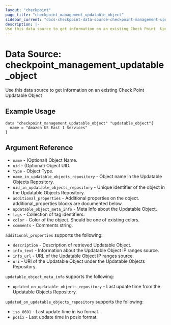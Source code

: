 ```yaml
---
layout: "checkpoint"
page_title: "checkpoint_management_updatable_object"
sidebar_current: "docs-checkpoint-data-source-checkpoint-management-updatable-object"
description: |-
Use this data source to get information on an existing Check Point  Updatable Object
---
```


# Data Source: checkpoint_management_updatable_object

Use this data source to get information on an existing Check Point Updatable Object

## Example Usage


```hcl
data "checkpoint_management_updatable_object" "updatable_object"{
  name = "Amazon US East 1 Services"
}
```

## Argument Reference

* `name` - (Optional) Object Name.
* `uid` - (Optional) Object UID.
* `type` - Object Type.
* `name_in_updatable_objects_repository` - Object name in the Updatable Objects Repository.
* `uid_in_updatable_objects_repository` - Unique identifier of the object in the Updatable Objects Repository.
* `additional_properties` - Additional properties on the object. additional_properties blocks are documented below.
* `updatable_object_meta_info` - Meta Info about the Updatable Object.
* `tags` - Collection of tag identifiers. 
* `color` - Color of the object. Should be one of existing colors.
* `comments` - Comments string.

`additional_properties` supports the following:

* `description` - Description of retrieved Updatable Object.
* `info_text` - Information about the Updatable Object IP ranges source.
* `info_url` - URL of the Updatable Object IP ranges source.
* `uri` - URI of the Updatable Object under the Updatable Objects Repository.

`updatable_object_meta_info` supports the following: 

* `updated_on_updatable_objects_repository` - Last update time from the Updatable Objects Repository.

`updated_on_updatable_objects_repository` supports the following:

* `iso_8601` - Last update time in iso format.
*  `posix` -  Last update time in posix format.

